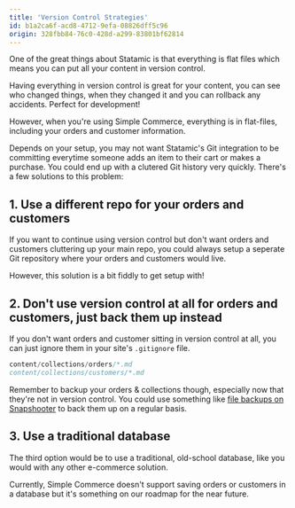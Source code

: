 ```yaml
---
title: 'Version Control Strategies'
id: b1a2ca6f-acd8-4712-9efa-08826dff5c96
origin: 328fbb84-76c0-428d-a299-83801bf62814
---
```

One of the great things about Statamic is that everything is flat files which means you can put all your content in version control.

Having everything in version control is great for your content, you can see who changed things, when they changed it and you can rollback any accidents. Perfect for development!

However, when you're using Simple Commerce, everything is in flat-files, including your orders and customer information.

Depends on your setup, you may not want Statamic's Git integration to be committing everytime someone adds an item to their cart or makes a purchase. You could end up with a clutered Git history very quickly. There's a few solutions to this problem:

## 1. Use a different repo for your orders and customers
If you want to continue using version control but don't want orders and customers cluttering up your main repo, you could always setup a seperate Git repository where your orders and customers would live.

However, this solution is a bit fiddly to get setup with!

## 2. Don't use version control at all for orders and customers, just back them up instead
If you don't want orders and customer sitting in version control at all, you can just ignore them in your site's `.gitignore` file.

```s
content/collections/orders/*.md
content/collections/customers/*.md
```

Remember to backup your orders & collections though, especially now that they're not in version control. You could use something like [file backups on Snapshooter](https://snapshooter.io?via=duncanmcclean) to back them up on a regular basis.

## 3. Use a traditional database
The third option would be to use a traditional, old-school database, like you would with any other e-commerce solution.

Currently, Simple Commerce doesn't support saving orders or customers in a database but it's something on our roadmap for the near future.
